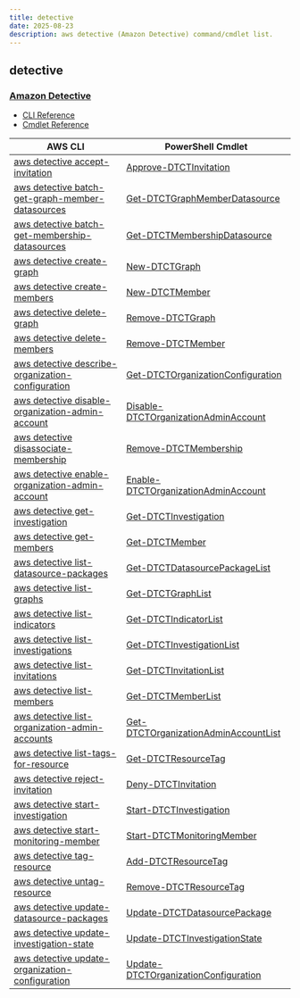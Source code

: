 ```yaml
---
title: detective
date: 2025-08-23
description: aws detective (Amazon Detective) command/cmdlet list.
---
```


## detective

### [Amazon Detective](https://aws.amazon.com/detective/)

* [CLI Reference](https://awscli.amazonaws.com/v2/documentation/api/latest/reference/detective/index.html)
* [Cmdlet Reference](https://docs.aws.amazon.com/powershell/latest/reference/items/Detective_cmdlets.html)

|AWS CLI|PowerShell Cmdlet|
|----|----|
|[aws detective accept-invitation](https://awscli.amazonaws.com/v2/documentation/api/latest/reference/detective/accept-invitation.html)|[Approve-DTCTInvitation](https://docs.aws.amazon.com/powershell/latest/reference/items/Approve-DTCTInvitation.html)|
|[aws detective batch-get-graph-member-datasources](https://awscli.amazonaws.com/v2/documentation/api/latest/reference/detective/batch-get-graph-member-datasources.html)|[Get-DTCTGraphMemberDatasource](https://docs.aws.amazon.com/powershell/latest/reference/items/Get-DTCTGraphMemberDatasource.html)|
|[aws detective batch-get-membership-datasources](https://awscli.amazonaws.com/v2/documentation/api/latest/reference/detective/batch-get-membership-datasources.html)|[Get-DTCTMembershipDatasource](https://docs.aws.amazon.com/powershell/latest/reference/items/Get-DTCTMembershipDatasource.html)|
|[aws detective create-graph](https://awscli.amazonaws.com/v2/documentation/api/latest/reference/detective/create-graph.html)|[New-DTCTGraph](https://docs.aws.amazon.com/powershell/latest/reference/items/New-DTCTGraph.html)|
|[aws detective create-members](https://awscli.amazonaws.com/v2/documentation/api/latest/reference/detective/create-members.html)|[New-DTCTMember](https://docs.aws.amazon.com/powershell/latest/reference/items/New-DTCTMember.html)|
|[aws detective delete-graph](https://awscli.amazonaws.com/v2/documentation/api/latest/reference/detective/delete-graph.html)|[Remove-DTCTGraph](https://docs.aws.amazon.com/powershell/latest/reference/items/Remove-DTCTGraph.html)|
|[aws detective delete-members](https://awscli.amazonaws.com/v2/documentation/api/latest/reference/detective/delete-members.html)|[Remove-DTCTMember](https://docs.aws.amazon.com/powershell/latest/reference/items/Remove-DTCTMember.html)|
|[aws detective describe-organization-configuration](https://awscli.amazonaws.com/v2/documentation/api/latest/reference/detective/describe-organization-configuration.html)|[Get-DTCTOrganizationConfiguration](https://docs.aws.amazon.com/powershell/latest/reference/items/Get-DTCTOrganizationConfiguration.html)|
|[aws detective disable-organization-admin-account](https://awscli.amazonaws.com/v2/documentation/api/latest/reference/detective/disable-organization-admin-account.html)|[Disable-DTCTOrganizationAdminAccount](https://docs.aws.amazon.com/powershell/latest/reference/items/Disable-DTCTOrganizationAdminAccount.html)|
|[aws detective disassociate-membership](https://awscli.amazonaws.com/v2/documentation/api/latest/reference/detective/disassociate-membership.html)|[Remove-DTCTMembership](https://docs.aws.amazon.com/powershell/latest/reference/items/Remove-DTCTMembership.html)|
|[aws detective enable-organization-admin-account](https://awscli.amazonaws.com/v2/documentation/api/latest/reference/detective/enable-organization-admin-account.html)|[Enable-DTCTOrganizationAdminAccount](https://docs.aws.amazon.com/powershell/latest/reference/items/Enable-DTCTOrganizationAdminAccount.html)|
|[aws detective get-investigation](https://awscli.amazonaws.com/v2/documentation/api/latest/reference/detective/get-investigation.html)|[Get-DTCTInvestigation](https://docs.aws.amazon.com/powershell/latest/reference/items/Get-DTCTInvestigation.html)|
|[aws detective get-members](https://awscli.amazonaws.com/v2/documentation/api/latest/reference/detective/get-members.html)|[Get-DTCTMember](https://docs.aws.amazon.com/powershell/latest/reference/items/Get-DTCTMember.html)|
|[aws detective list-datasource-packages](https://awscli.amazonaws.com/v2/documentation/api/latest/reference/detective/list-datasource-packages.html)|[Get-DTCTDatasourcePackageList](https://docs.aws.amazon.com/powershell/latest/reference/items/Get-DTCTDatasourcePackageList.html)|
|[aws detective list-graphs](https://awscli.amazonaws.com/v2/documentation/api/latest/reference/detective/list-graphs.html)|[Get-DTCTGraphList](https://docs.aws.amazon.com/powershell/latest/reference/items/Get-DTCTGraphList.html)|
|[aws detective list-indicators](https://awscli.amazonaws.com/v2/documentation/api/latest/reference/detective/list-indicators.html)|[Get-DTCTIndicatorList](https://docs.aws.amazon.com/powershell/latest/reference/items/Get-DTCTIndicatorList.html)|
|[aws detective list-investigations](https://awscli.amazonaws.com/v2/documentation/api/latest/reference/detective/list-investigations.html)|[Get-DTCTInvestigationList](https://docs.aws.amazon.com/powershell/latest/reference/items/Get-DTCTInvestigationList.html)|
|[aws detective list-invitations](https://awscli.amazonaws.com/v2/documentation/api/latest/reference/detective/list-invitations.html)|[Get-DTCTInvitationList](https://docs.aws.amazon.com/powershell/latest/reference/items/Get-DTCTInvitationList.html)|
|[aws detective list-members](https://awscli.amazonaws.com/v2/documentation/api/latest/reference/detective/list-members.html)|[Get-DTCTMemberList](https://docs.aws.amazon.com/powershell/latest/reference/items/Get-DTCTMemberList.html)|
|[aws detective list-organization-admin-accounts](https://awscli.amazonaws.com/v2/documentation/api/latest/reference/detective/list-organization-admin-accounts.html)|[Get-DTCTOrganizationAdminAccountList](https://docs.aws.amazon.com/powershell/latest/reference/items/Get-DTCTOrganizationAdminAccountList.html)|
|[aws detective list-tags-for-resource](https://awscli.amazonaws.com/v2/documentation/api/latest/reference/detective/list-tags-for-resource.html)|[Get-DTCTResourceTag](https://docs.aws.amazon.com/powershell/latest/reference/items/Get-DTCTResourceTag.html)|
|[aws detective reject-invitation](https://awscli.amazonaws.com/v2/documentation/api/latest/reference/detective/reject-invitation.html)|[Deny-DTCTInvitation](https://docs.aws.amazon.com/powershell/latest/reference/items/Deny-DTCTInvitation.html)|
|[aws detective start-investigation](https://awscli.amazonaws.com/v2/documentation/api/latest/reference/detective/start-investigation.html)|[Start-DTCTInvestigation](https://docs.aws.amazon.com/powershell/latest/reference/items/Start-DTCTInvestigation.html)|
|[aws detective start-monitoring-member](https://awscli.amazonaws.com/v2/documentation/api/latest/reference/detective/start-monitoring-member.html)|[Start-DTCTMonitoringMember](https://docs.aws.amazon.com/powershell/latest/reference/items/Start-DTCTMonitoringMember.html)|
|[aws detective tag-resource](https://awscli.amazonaws.com/v2/documentation/api/latest/reference/detective/tag-resource.html)|[Add-DTCTResourceTag](https://docs.aws.amazon.com/powershell/latest/reference/items/Add-DTCTResourceTag.html)|
|[aws detective untag-resource](https://awscli.amazonaws.com/v2/documentation/api/latest/reference/detective/untag-resource.html)|[Remove-DTCTResourceTag](https://docs.aws.amazon.com/powershell/latest/reference/items/Remove-DTCTResourceTag.html)|
|[aws detective update-datasource-packages](https://awscli.amazonaws.com/v2/documentation/api/latest/reference/detective/update-datasource-packages.html)|[Update-DTCTDatasourcePackage](https://docs.aws.amazon.com/powershell/latest/reference/items/Update-DTCTDatasourcePackage.html)|
|[aws detective update-investigation-state](https://awscli.amazonaws.com/v2/documentation/api/latest/reference/detective/update-investigation-state.html)|[Update-DTCTInvestigationState](https://docs.aws.amazon.com/powershell/latest/reference/items/Update-DTCTInvestigationState.html)|
|[aws detective update-organization-configuration](https://awscli.amazonaws.com/v2/documentation/api/latest/reference/detective/update-organization-configuration.html)|[Update-DTCTOrganizationConfiguration](https://docs.aws.amazon.com/powershell/latest/reference/items/Update-DTCTOrganizationConfiguration.html)|

